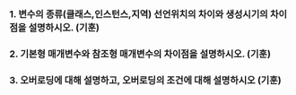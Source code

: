 ### 1. 변수의 종류(클래스,인스턴스,지역) 선언위치의 차이와 생성시기의 차이점을 설명하시오. (기훈)

### 2. 기본형 매개변수와 참조형 매개변수의 차이점을 설명하시오. (기훈)

### 3. 오버로딩에 대해 설명하고, 오버로딩의 조건에 대해 설명하시오 (기훈) 
